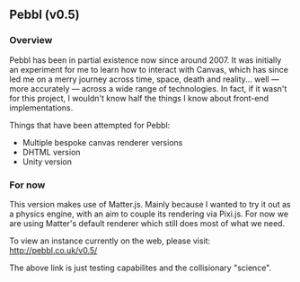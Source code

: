 ## Pebbl (v0.5)

### Overview

Pebbl has been in partial existence now since around 2007. It was initially an experiment for me to learn how to interact with Canvas, which has since led me on a merry journey across time, space, death and reality... well — more accurately — across a wide range of technologies. In fact, if it wasn't for this project, I wouldn't know half the things I know about front-end implementations.

Things that have been attempted for Pebbl:

- Multiple bespoke canvas renderer versions
- DHTML version
- Unity version

### For now

This version makes use of Matter.js. Mainly because I wanted to try it out as a physics engine, with an aim to couple its rendering via Pixi.js. For now we are using Matter's default renderer which still does most of what we need.

To view an instance currently on the web, please visit:
http://pebbl.co.uk/v0.5/

The above link is just testing capabilites and the collisionary "science".
